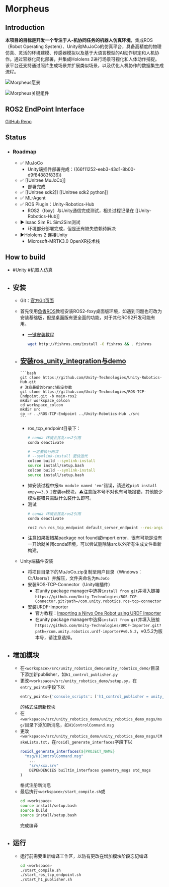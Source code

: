 # Morpheus

## Introduction

**本项目的目标是开发一个专注于人-机协同任务的机器人仿真环境**，集成ROS（Robot Operating System）、Unity和MuJoCo的仿真平台，具备高精度的物理仿真、灵活的环境建模、传感器模拟以及基于大语言模型的AI动作绑定和人机协作。通过容器化简化部署，并集成Hololens 2进行场景可视化和人体动作捕捉。该平台还支持通过照片生成场景并扩展类似场景，以及优化人机协作的数据集生成流程。

![Morpheus愿景](H:\ProjectsPerformance\Morpheus\README.assets\Morpheus愿景.png)

![Morpheus关键组件](H:\ProjectsPerformance\Morpheus\README.assets\Morpheus关键组件.png)

## ROS2 EndPoint Interface

[GitHub Repo](https://github.com/webDrag0n/MorpheusROS2EndPoint)

## Status

- ### Roadmap
	- ✅ MuJoCo
		- Unity端插件部署完成：((66f11252-eeb3-43d1-8b00-d9f84883f836))
	- ✅ [[Unitree MuJoCo]]
		- 部署完成
	- ✅ [[Unitree sdk2]] [[Unitree sdk2 python]]
	- ✅ ML-Agent
	- ✅ ROS Plugin：Unity-Robotics-Hub
		- ROS2（foxy）与Unity通信完成测试，相关过程记录在 [[Unity-Robotics-Hub]]
	- ▶️ Isaac Sim RL Sim2Sim测试
		- 环境部分部署完成，但是还有缺失依赖待解决
	- ▶️Hololens 2 连接Unity
		- Microsoft-MRTK3.0 OpenXR技术栈

## How to build

- #Unity #机器人仿真
- ## 安装
	- Git：[官方Git页面](https://github.com/Unity-Technologies/Unity-Robotics-Hub)
	- 首先使用[鱼香ROS](https://fishros.org.cn/forum/)教程安装ROS2-foxy桌面版环境，如遇到问题也可改为安装基础版，但是桌面版有更全面的功能，对于其他ROS2开发可能有用。
		- [一键安装教程](https://fishros.org.cn/forum/topic/20/%E5%B0%8F%E9%B1%BC%E7%9A%84%E4%B8%80%E9%94%AE%E5%AE%89%E8%A3%85%E7%B3%BB%E5%88%97)
		  ```bash
		  wget http://fishros.com/install -O fishros && . fishros
		  ```
	- [安装ros_unity_integration与demo](https://github.com/Unity-Technologies/Unity-Robotics-Hub/blob/main/tutorials/ros_unity_integration/setup.md)
		-
		  ```bash
		  git clone https://github.com/Unity-Technologies/Unity-Robotics-Hub.git
		  # 注意最后的branch指定参数
		  git clone https://github.com/Unity-Technologies/ROS-TCP-Endpoint.git -b main-ros2
		  mkdir workspace_colcon
		  cd workspace_colcon
		  mkdir src
		  cp -r ../ROS-TCP-Endpoint ../Unity-Robotics-Hub ./src
		  ```
		- ros_tcp_endpoint目录下：
		  ```bash
		  # conda 环境会扰乱ros2引用
		  conda deactivate
		  
		  # 一定要执行两次
		  # --symlink-install 更快迭代
		  colcon build --symlink-install
		  source install/setup.bash
		  colcon build --symlink-install
		  source install/setup.bash
		  ```
		- 如安装过程中报`No module named 'em'`错误，请通过`pip3 install empy==3.3.2`安装`em`模块，⚠️注意版本号不对也有可能报错，其他缺少模块报错只需缺什么装什么即可。
		- 测试
		  ```bash
		  # conda 环境会扰乱ros2引用
		  conda deactivate
		  
		  ros2 run ros_tcp_endpoint default_server_endpoint --ros-args -p ROS_IP:=0.0.0.0
		  ```
		- 注意如果报错某package not found或import error，很有可能是没有一开始就关闭conda环境，可以尝试删除除src以外所有生成文件重新构建。
	- Unity端插件安装
		
		- 将项目目录下的MuJoCo.zip复制至用户目录（Windows：C:/Users/<UserName>）并解压，文件夹命名为`MuJoCo`
		- 安装ROS-TCP-Connector（Unity端插件）
		  - 在unity package manager中选择`install from git`并填入链接`https://github.com/Unity-Technologies/ROS-TCP-Connector.git?path=/com.unity.robotics.ros-tcp-connector`
		- 安装URDF-Importer
		  - 官方教程：[Importing a Niryo One Robot using URDF Importer](https://github.com/Unity-Technologies/Unity-Robotics-Hub/blob/main/tutorials/urdf_importer/urdf_tutorial.md)
		  - 在unity package manager中选择`install from git`并填入链接`https://github.com/Unity-Technologies/URDF-Importer.git?path=/com.unity.robotics.urdf-importer#v0.5.2`，v0.5.2为版本号，请注意选择。
- ## 增加模块
	- 在`<workspace>/src/unity_robotics_demo/unity_robotics_demo/`目录下添加新publisher，如`h1_control_publisher.py`
	- 更改`<workspace>/src/unity_robotics_demo/setup.py`，在`entry_points`字段下以
	  ```python
	  entry_points={'console_scripts': ['h1_control_publisher = unity_robotics_demo.h1_control_publisher:main'], ...}
	  ```
	  的格式注册新模块  
	- 在`<workspace>/src/unity_robotics_demo/unity_robotics_demo_msgs/msg/`目录下添加新消息，如`H1ControlCommand.msg`
	- 更改`<workspace>/src/unity_robotics_demo/unity_robotics_demo_msgs/CMakeLists.txt`，在`rosidl_generate_interfaces`字段下以
	  ```cmake
	  rosidl_generate_interfaces(${PROJECT_NAME}
	  	"msg/H1ControlCommand.msg"
	      ...
	      "srv/xxx.srv"
	      DEPENDENCIES builtin_interfaces geometry_msgs std_msgs
	  )
	  ```
	  格式注册新消息  
	- 最后执行`<workspace>/start_compile.sh`或
	  ```bash
	  cd <workspace>
	  source install/setup.bash
	  source build
	  source install/setup.bash
	  ```
	  完成编译  
- ## 运行
	- 运行前需要重新编译工作区，以防有更改在增加模块阶段忘记编译
	  ```bash
	  cd <workspace>
	  ./start_compile.sh
	  ./start_ros_tcp_endpoint.sh 
	  ./start_h1_publisher.sh
	  ```
